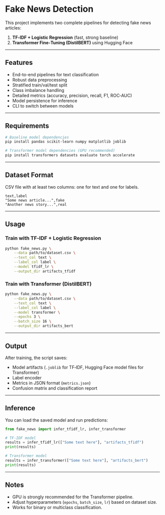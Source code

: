 # Fake News Detection

This project implements two complete pipelines for detecting fake news articles:

1. **TF‑IDF + Logistic Regression** (fast, strong baseline)
2. **Transformer Fine‑Tuning (DistilBERT)** using Hugging Face

---

## Features
- End-to-end pipelines for text classification
- Robust data preprocessing
- Stratified train/val/test split
- Class imbalance handling
- Detailed metrics (accuracy, precision, recall, F1, ROC‑AUC)
- Model persistence for inference
- CLI to switch between models

---

## Requirements
```bash
# Baseline model dependencies
pip install pandas scikit-learn numpy matplotlib joblib

# Transformer model dependencies (GPU recommended)
pip install transformers datasets evaluate torch accelerate
```

---

## Dataset Format
CSV file with at least two columns: one for text and one for labels.
```csv
text,label
"Some news article...",fake
"Another news story...",real
```

---

## Usage
### Train with TF‑IDF + Logistic Regression
```bash
python fake_news.py \
    --data path/to/dataset.csv \
    --text_col text \
    --label_col label \
    --model tfidf_lr \
    --output_dir artifacts_tfidf
```

### Train with Transformer (DistilBERT)
```bash
python fake_news.py \
    --data path/to/dataset.csv \
    --text_col text \
    --label_col label \
    --model transformer \
    --epochs 3 \
    --batch_size 16 \
    --output_dir artifacts_bert
```

---

## Output
After training, the script saves:
- Model artifacts (`.joblib` for TF‑IDF, Hugging Face model files for Transformer)
- Label encoder
- Metrics in JSON format (`metrics.json`)
- Confusion matrix and classification report

---

## Inference
You can load the saved model and run predictions:
```python
from fake_news import infer_tfidf_lr, infer_transformer

# TF‑IDF model
results = infer_tfidf_lr(["Some text here"], "artifacts_tfidf")
print(results)

# Transformer model
results = infer_transformer(["Some text here"], "artifacts_bert")
print(results)
```

---

## Notes
- GPU is strongly recommended for the Transformer pipeline.
- Adjust hyperparameters (`epochs`, `batch_size`, `lr`) based on dataset size.
- Works for binary or multiclass classification.
